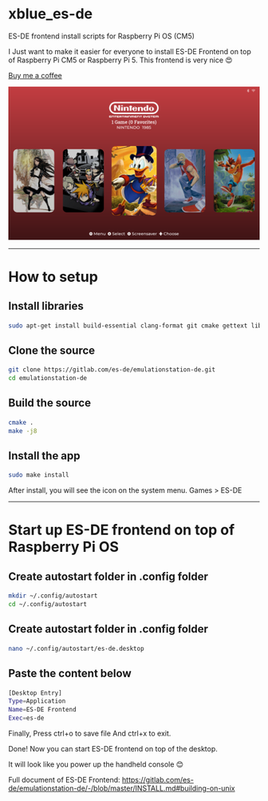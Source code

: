 # xblue_es-de
ES-DE frontend install scripts for Raspberry Pi OS (CM5)

I Just want to make it easier for everyone to install ES-DE Frontend on top of Raspberry Pi CM5 or Raspberry Pi 5.
This frontend is very nice 😍

[Buy me a coffee](https://buymeacoffee.com/xblue_diy)

![Photo](photo.png)

---------------------------------------------------------------------------------------------------------------------------------

# How to setup

## Install libraries
```bash
sudo apt-get install build-essential clang-format git cmake gettext libharfbuzz-dev libicu-dev libsdl2-dev libavcodec-dev libavfilter-dev libavformat-dev libavutil-dev libfreeimage-dev libfreetype6-dev libgit2-dev libcurl4-openssl-dev libpugixml-dev libasound2-dev libbluetooth-dev libgl1-mesa-dev libpoppler-cpp-dev
```

## Clone the source
```bash
git clone https://gitlab.com/es-de/emulationstation-de.git
cd emulationstation-de
```

## Build the source
```bash
cmake .
make -j8
```

## Install the app
```bash
sudo make install
```

After install, you will see the icon on the system menu. Games > ES-DE

---------------------------------------------------------------------------------------------------------------------------------

# Start up ES-DE frontend on top of Raspberry Pi OS

## Create autostart folder in .config folder
```bash
mkdir ~/.config/autostart
cd ~/.config/autostart
```

## Create autostart folder in .config folder
```bash
nano ~/.config/autostart/es-de.desktop
```

## Paste the content below
```bash
[Desktop Entry]
Type=Application
Name=ES-DE Frontend
Exec=es-de
```

Finally, Press ctrl+o to save file And ctrl+x to exit.

Done! Now you can start ES-DE frontend on top of the desktop.

It will look like you power up the handheld console 😊

Full document of ES-DE Frontend: https://gitlab.com/es-de/emulationstation-de/-/blob/master/INSTALL.md#building-on-unix
